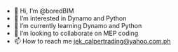 - 👋 Hi, I’m @boredBIM
- 👀 I’m interested in Dynamo and Python
- 🌱 I’m currently learning Dynamo and Python
- 💞️ I’m looking to collaborate on MEP coding
- 📫 How to reach me jek_calpertrading@yahoo.com.ph

<!---
boredBIM/boredBIM is a ✨ special ✨ repository because its `README.md` (this file) appears on your GitHub profile.
You can click the Preview link to take a look at your changes.
--->

